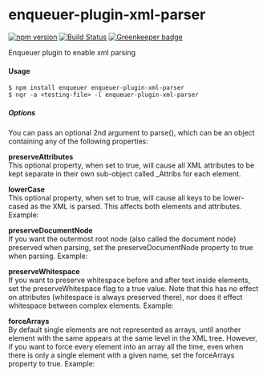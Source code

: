 # enqueuer-plugin-xml-parser
[![npm version](https://badge.fury.io/js/enqueuer-plugin-xml-parser.svg)](https://badge.fury.io/js/enqueuer-plugin-xml-parser) [![Build Status](https://travis-ci.org/enqueuer-land/enqueuer-plugin-xml-parser.svg?branch=master)](https://travis-ci.org/enqueuer-land/enqueuer-plugin-xml-parser) [![Greenkeeper badge](https://badges.greenkeeper.io/lopidio/enqueuer-plugin-xml-parser.svg)](https://greenkeeper.io/)

Enqueuer plugin to enable xml parsing
#### Usage
    $ npm install enqueuer enqueuer-plugin-xml-parser
    $ nqr -a <testing-file> -l enqueuer-plugin-xml-parser



##### Options
You can pass an optional 2nd argument to parse(), which can be an object containing any of the following properties:

**preserveAttributes**  
This optional property, when set to true, will cause all XML attributes to be kept separate in their own sub-object called _Attribs for each element.

**lowerCase**  
This optional property, when set to true, will cause all keys to be lower-cased as the XML is parsed. This affects both elements and attributes. Example:

**preserveDocumentNode**  
If you want the outermost root node (also called the document node) preserved when parsing, set the preserveDocumentNode property to true when parsing. Example:

**preserveWhitespace**  
If you want to preserve whitespace before and after text inside elements, set the preserveWhitespace flag to a true value. Note that this has no effect on attributes (whitespace is always preserved there), nor does it effect whitespace between complex elements. Example:

**forceArrays**  
By default single elements are not represented as arrays, until another element with the same appears at the same level in the XML tree. However, if you want to force every element into an array all the time, even when there is only a single element with a given name, set the forceArrays property to true. Example:
